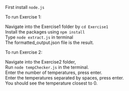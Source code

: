 First install `node.js`  

To run Exercise 1:    
  
Navigate into the Exercise1 folder by `cd Exercise1`  
Install the packages using `npm install`  
Type `node extract.js` in terminal    
The formatted_output.json file is the result.

To run Exercise 2:  

Navigate into the Exercise2 folder,  
Run `node tempChecker.js` in the terminal.  
Enter the number of temperatures, press enter.  
Enter the temperatures separated by spaces, press enter.  
You should see the temperature closest to 0.
